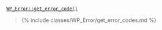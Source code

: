 <p><code><a href="https://developer.wordpress.org/reference/classes/wp_error/get_error_code/">WP_Error::get_error_code()</a></code></p>

<blockquote>

{% include classes/WP_Error/get_error_codes.md %}

</blockquote>